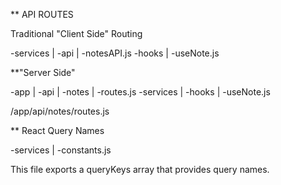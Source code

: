 ** API ROUTES

Traditional "Client Side" Routing 

-services
  |
  -api
    |
    -notesAPI.js
  -hooks
    |
    -useNote.js



**"Server Side"

-app
  |
  -api
    |
    -notes
      |
      -routes.js
-services
  |
  -hooks
    |
    -useNote.js

/app/api/notes/routes.js


** React Query Names

-services
  |
  -constants.js

This file exports a queryKeys array that provides query names.



